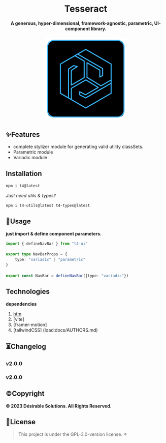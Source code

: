 <!-- ⚠️ This README has been generated from the file(s) "DOCUMENTATION.md" ⚠️--><h1 align="center">Tesseract</h1>
<h4 align="center">A generous, hyper-dimensional, framework-agnostic, parametric, UI-component library.</h4>

<h4 align="center"><img src="https://github.com/desirablesolutions/tesseract/blob/main/docs/logo.png" height="260px" width="260px"></h4>
<h2>✨Features</h2>

* complete stylizer module for generating valid utility classSets. 
* Parametric module
* Variadic module


<h2>Installation</h2>

```bash
npm i t4@latest
```


*Just need utils & types?*

```bash
npm i t4-utils@latest t4-types@latest
```


<h2>🌟Usage</h2>

**just import & define component parameters.**

```ts
import { defineNavBar } from "t4-ui"

export type NavBarProps = {
    type: "variadic" | "parametric"
}

export const NavBar = defineNavBar({type: "variadic"})
```
<h2>Technologies</h2>

**dependencies**
1. [htm](https://www.npmjs.com/package/htm)
2. [vite]
3. [framer-motion]
4. [tailwindCSS]
(load:docs/AUTHORS.md)
<h2>⏳Changelog</h2>


<h3>v2.0.0</h3>


<h3>v2.0.0</h3>

<h2>©️Copyright</h2>

**©️ 2023 Désirable Solutions. All Rights Reserved.**

<h2>📜License</h2>

> This project is under the GPL-3.0-version license. ☂️

